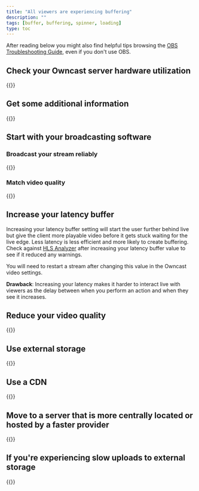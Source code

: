 ```yaml
---
title: "All viewers are experiencing buffering"
description: ""
tags: [buffer, buffering, spinner, loading]
type: toc
---
```


After reading below you might also find helpful tips browsing the [OBS Troubleshooting Guide](https://github.com/obsproject/obs-studio/wiki/Stream-Buffering-Issues/d65033b24e4a4c81c87323f05a59c12f78de620b), even if you don't use OBS.

## Check your Owncast server hardware utilization

{{<embedcontent file="/content/troubleshoot/shared/hardware-usage.md">}}

## Get some additional information

{{<embedcontent file="/content/troubleshoot/shared/hls-analyzer.md">}}

## Start with your broadcasting software

### Broadcast your stream reliably

{{<embedcontent file="/content/troubleshoot/shared/broadcasting-software.md">}}

### Match video quality

{{<embedcontent file="/content/troubleshoot/shared/match-highest-output-quality.md">}}

## Increase your latency buffer

Increasing your latency buffer setting will start the user further behind live but give the client more playable video before it gets stuck waiting for the live edge. Less latency is less efficient and more likely to create buffering. Check against [HLS Analyzer](https://hlsanalyzer.com) after increasing your latency buffer value to see if it reduced any warnings.

You will need to restart a stream after changing this value in the Owncast video settings.

**Drawback**: Increasing your latency makes it harder to interact live with viewers as the delay between when you perform an action and when they see it increases.

## Reduce your video quality

{{<embedcontent file="/content/troubleshoot/shared/reduce-video-quality.md">}}

## Use external storage

{{<embedcontent file="/content/troubleshoot/shared/use-storage.md">}}

## Use a CDN

{{<embedcontent file="/content/troubleshoot/shared/use-cdn.md">}}

## Move to a server that is more centrally located or hosted by a faster provider

{{<embedcontent file="/content/troubleshoot/shared/relocate-physical-server.md">}}

## If you're experiencing slow uploads to external storage

{{<embedcontent file="/content/troubleshoot/shared/slow-storage-uploads.md">}}
